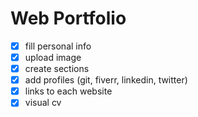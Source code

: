 # Web Portfolio

- [x] fill personal info
- [x] upload image
- [x] create sections
- [x] add profiles (git, fiverr, linkedin, twitter)
- [x] links to each website
- [x] visual cv
